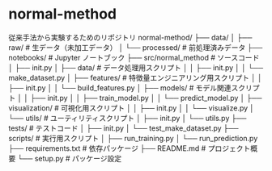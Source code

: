 # normal-method

従来手法から実験するためのリポジトリ
normal-method/
├── data/
│ ├── raw/ # 生データ（未加工データ）
│ └── processed/ # 前処理済みデータ
├── notebooks/ # Jupyter ノートブック
├── src/normal_method # ソースコード
│ ├── init.py
│ ├── data/ # データ処理用スクリプト
│ │ ├── init.py
│ │ └── make_dataset.py
│ ├── features/ # 特徴量エンジニアリング用スクリプト
│ │ ├── init.py
│ │ └── build_features.py
│ ├── models/ # モデル関連スクリプト
│ │ ├── init.py
│ │ ├── train_model.py
│ │ └── predict_model.py
│ ├── visualization/ # 可視化用スクリプト
│ │ ├── init.py
│ │ └── visualize.py
│ └── utils/ # ユーティリティスクリプト
│ ├── init.py
│ └── utils.py
├── tests/ # テストコード
│ ├── init.py
│ └── test_make_dataset.py
├── scripts/ # 実行用スクリプト
│ ├── run_training.py
│ └── run_prediction.py
├── requirements.txt # 依存パッケージ
├── README.md # プロジェクト概要
└── setup.py # パッケージ設定
